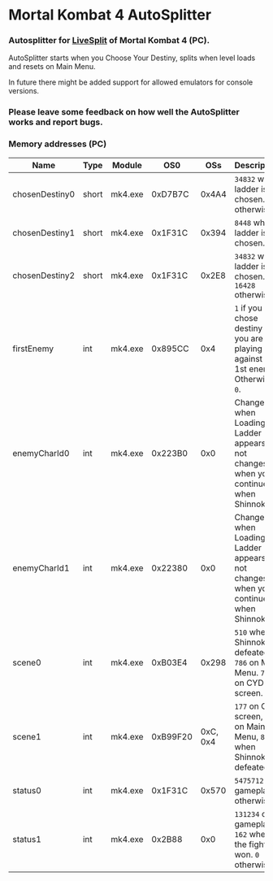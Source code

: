 # Mortal Kombat 4 AutoSplitter

### Autosplitter for [LiveSplit](https://github.com/LiveSplit/LiveSplit/releases) of Mortal Kombat 4 (PC).

AutoSplitter starts when you Choose Your Destiny, splits when level loads and resets on Main Menu.

In future there might be added support for allowed emulators for console versions.

### Please leave some feedback on how well the AutoSplitter works and report bugs.

### Memory addresses (PC)

| Name | Type | Module | OS0 | OSs | Description |
|---|---|---|---|---|---|
| chosenDestiny0 | short | mk4.exe | 0xD7B7C | 0x4A4 | `34832` when ladder is chosen. `0` otherwise. |
| chosenDestiny1 | short | mk4.exe | 0x1F31C | 0x394 | `8448` when ladder is chosen. |
| chosenDestiny2 | short | mk4.exe | 0x1F31C | 0x2E8 | `34832` when ladder is chosen. `16428` otherwise. |
| firstEnemy | int | mk4.exe | 0x895CC | 0x4 | `1` if you chose destiny and you are playing against the 1st enemy. Otherwise `0`. |
| enemyCharId0 | int | mk4.exe | 0x223B0 | 0x0 | Changes when Loading in Ladder appears, not changes when you continue. `8` when Shinnok. |
| enemyCharId1 | int | mk4.exe | 0x22380 | 0x0 | Changes when Loading in Ladder appears, not changes when you continue. `6` when Shinnok. |
| scene0 | int | mk4.exe | 0xB03E4 | 0x298 | `510` when Shinnok's defeated. `786` on Main Menu. `723` on CYD screen. |
| scene1 | int | mk4.exe | 0xB99F20 | 0xC, 0x4 | `177` on CYD screen, `263` on Main Menu, `8` when Shinnok's defeated. |
| status0 | int | mk4.exe | 0x1F31C | 0x570 | `5475712` on gameplay. `0` otherwise. |
| status1 | int | mk4.exe | 0x2B88 | 0x0 | `131234` on gameplay, `162` when the fight's won. `0` otherwise. |